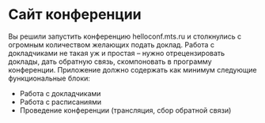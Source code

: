 # Сайт конференции
Вы решили запустить конференцию helloconf.mts.ru и столкнулись с огромным количеством желающих подать доклад. Работа с докладчиками не такая уж и простая – нужно отрецензировать доклады, дать обратную связь, скомпоновать в программу конференции.
Приложение должно содержать как минимум следующие функциональные блоки:

* Работа с докладчиками
* Работа с расписаниями
* Проведение конференции (трансляция, сбор обратной связи)